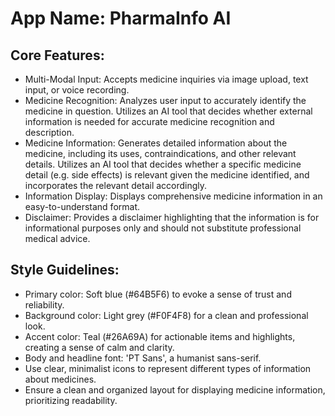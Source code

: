 # **App Name**: PharmaInfo AI

## Core Features:

- Multi-Modal Input: Accepts medicine inquiries via image upload, text input, or voice recording.
- Medicine Recognition: Analyzes user input to accurately identify the medicine in question. Utilizes an AI tool that decides whether external information is needed for accurate medicine recognition and description.
- Medicine Information: Generates detailed information about the medicine, including its uses, contraindications, and other relevant details. Utilizes an AI tool that decides whether a specific medicine detail (e.g. side effects) is relevant given the medicine identified, and incorporates the relevant detail accordingly.
- Information Display: Displays comprehensive medicine information in an easy-to-understand format.
- Disclaimer: Provides a disclaimer highlighting that the information is for informational purposes only and should not substitute professional medical advice.

## Style Guidelines:

- Primary color: Soft blue (#64B5F6) to evoke a sense of trust and reliability.
- Background color: Light grey (#F0F4F8) for a clean and professional look.
- Accent color: Teal (#26A69A) for actionable items and highlights, creating a sense of calm and clarity.
- Body and headline font: 'PT Sans', a humanist sans-serif.
- Use clear, minimalist icons to represent different types of information about medicines.
- Ensure a clean and organized layout for displaying medicine information, prioritizing readability.